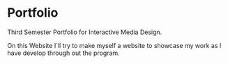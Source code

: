 # Portfolio

Third Semester Portfolio for Interactive Media Design.

On this Website I´ll try to make myself a website to showcase my work as I have develop through out the program.



